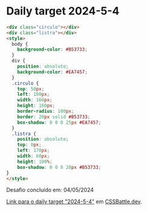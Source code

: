 # Daily target 2024-5-4

```HTML
<div class="circulo"></div>
<div class="listra"></div>
<style>
  body {
    background-color: #B53733;
  }
  div {
    position: absolute;
    background-color: #EA7457;
  }
  .circulo {
    top: 50px;
    left: 100px;
    width: 160px;
    height: 160px;
    border-radius: 100px;
    border: 20px solid #B53733;
    box-shadow: 0 0 0 25px #EA7457;
  }
  .listra {
    position: absolute;
    top: 0px;
    left: 170px;
    width: 60px;
    height: 100%;
    box-shadow: 0 0 0 20px #B53733;
}
</style>
```

Desafio concluído em: 04/05/2024

[Link para o daily target "2024-5-4"](https://cssbattle.dev/play/ghUrkXXqFvlph4Xk4xc3) em [CSSBattle.dev](https://cssbattle.dev/).